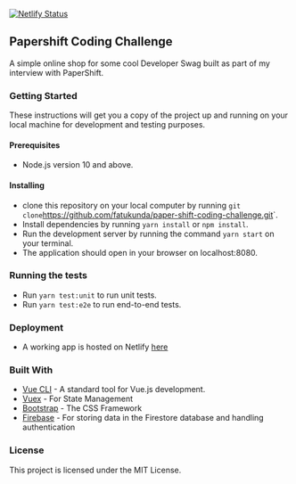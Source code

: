 [![Netlify Status](https://api.netlify.com/api/v1/badges/63a3abee-238a-4ac1-be76-a00889d27834/deploy-status)](https://app.netlify.com/sites/papershift/deploys)

## Papershift Coding Challenge

A simple online shop for some cool Developer Swag built as part of my interview with PaperShift.

### Getting Started

These instructions will get you a copy of the project up and running on your local machine for development and testing purposes.

#### Prerequisites

- Node.js version 10 and above.

#### Installing

- clone this repository on your local computer by running `git clone`<https://github.com/fatukunda/paper-shift-coding-challenge.git>`.
- Install dependencies by running `yarn install` or `npm install`.
- Run the development server by running the command `yarn start` on your terminal.
- The application should open in your browser on localhost:8080.

### Running the tests

- Run `yarn test:unit` to run unit tests.
- Run `yarn test:e2e` to run end-to-end tests.

### Deployment

- A working app is hosted on Netlify [here](https://papershift.netlify.app/)

### Built With

- [Vue CLI](https://cli.vuejs.org/) - A standard tool for Vue.js development.
- [Vuex](https://vuex.vuejs.org/) - For State Management
- [Bootstrap](https://getbootstrap.com/) - The CSS Framework
- [Firebase](https://firebase.google.com/) - For storing data in the Firestore database and handling authentication

### License

This project is licensed under the MIT License.
